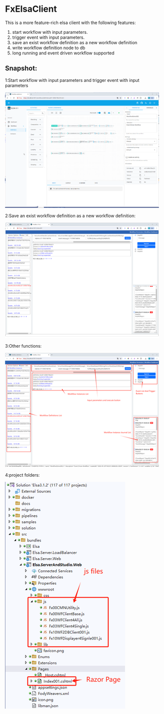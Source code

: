# FxElsaClient
This is a more feature-rich elsa client with the following features:

1. start workflow with input parameters.
2. trigger event with input parameters.
3. save an exist workflow definition as a new workflow definition
4. write workflow definition node to db
5. long running and event driven workflow supported



## Snapshot:

1:Start workflow with input parameters and trigger event with input parameters

![](./README.assets/snapshot001.gif)

2:Save an exist workflow definition as a new workflow definition:

![](./README.assets/snapshot002.gif)

3:Other functions:

![](./README.assets/20240531030947.png)

4:project folders:

![](./README.assets/20240531032145.png)
